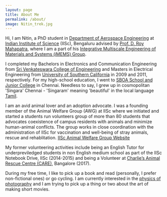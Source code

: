 ```yaml
---
layout: page
title: About Me
permalink: /about/
image: Nitin_trek.jpg
---
```

Hi, I am Nitin, a PhD student in [Department of Aerospace Engineering](http://aero.iisc.ac.in) at [Indian Institute of Science](https://www.iisc.ac.in) (IISc), Bengaluru advised by [Prof. D. Roy Mahapatra](http://aero.iisc.ac.in/people/d-roy-mahapatra/), where I am a part of his [Integrative Multiscale Engineering of Materials and Systems (iMEMS) Group](https://imemslab.azurewebsites.net/). 

I completed my Bachelors in Electronics and Communication Engineering from [Sri Venkateswara College of Engineering](www.svce.ac.in) and Masters in Electrical Engineering from [University of Southern California](www.usc.edu) in 2009 and 2011, respectively. For my high-school education, I went to [SBOA School and Junior College](http://www.sboajc.org/) in Chennai. Needless to say, I grew up in cosmopolitan 'Singara' Chennai - 'Singaram' meaning 'beautiful' in the local language [Tamil](https://en.wikipedia.org/wiki/Tamil_language).

I am an avid animal lover and an adoption advocate. I was a founding member of the Animal Welfare Group (AWG) at IISc where we initiated and started a students run volunteers group of more than 80 students that advocates coexistence of campus residents with animals and minimize human-animal conflicts. The group works in close coordination with the administration of IISc for vaccination and well-being of stray animals, rescue and rehablitation. [IISc Animal Welfare Group Website](https://sites.google.com/view/iisc-awg)

My former volunteering activities include being an English Tutor for underpreviledged students in non English medium school as part of the IISc Notebook Drive, IISc (2014-2015) and being a Volunteer at [Charlie’s Animal Rescue Centre (CARE)](https://charlies-care.com), Bangalore (2017).

During my free time, I like to pick up a book and read (personally, I prefer non-fictional ones) or go cycling.  I am currently interested in the [physics of photography](https://sites.google.com/site/marclevoylectures/) and I am trying to pick up a thing or two about the art of making short movies. 







